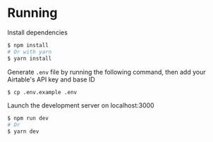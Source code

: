 # Running

Install dependencies
```bash
$ npm install
# Or with yarn
$ yarn install
```
Generate `.env` file by running the following command, then add your Airtable's API key and base ID
```bash
$ cp .env.example .env
```

Launch the development server on localhost:3000
```bash
$ npm run dev
# Or
$ yarn dev
```